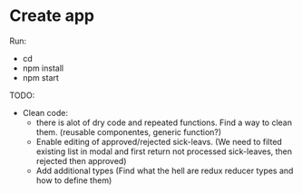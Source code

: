 # Create app

Run: 
* cd <project>
* npm install
* npm start

TODO:
* Clean code:
    * there is alot of dry code and repeated functions. Find a way to clean them. (reusable componentes, generic function?)
    * Enable editing of approved/rejected sick-leavs. (We need to filted existing list in modal and first return not processed sick-leaves, then rejected then approved)
    * Add additional types (Find what the hell are redux reducer types and how to define them)